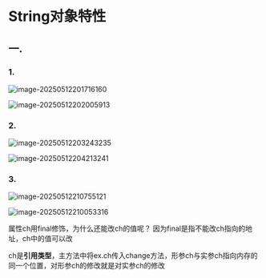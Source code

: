 # String对象特性

## 一.

### 1.

![image-20250512201716160](C:\Users\24709\AppData\Roaming\Typora\typora-user-images\image-20250512201716160.png)

![image-20250512202005913](C:\Users\24709\AppData\Roaming\Typora\typora-user-images\image-20250512202005913.png)



### 2.

![image-20250512203243235](C:\Users\24709\AppData\Roaming\Typora\typora-user-images\image-20250512203243235.png)

![image-20250512204213241](C:\Users\24709\AppData\Roaming\Typora\typora-user-images\image-20250512204213241.png)



### 3.

![image-20250512210755121](C:\Users\24709\AppData\Roaming\Typora\typora-user-images\image-20250512210755121.png)

![image-20250512210053316](C:\Users\24709\AppData\Roaming\Typora\typora-user-images\image-20250512210053316.png)

属性ch用final修饰，为什么还能改ch的值呢？ 因为final是指不能改ch指向的地址，ch中的值可以改

ch是**引用类型**，主方法中将ex.ch传入change方法，形参ch与实参ch指向内存的同一个位置，对形参ch的修改就是对实参ch的修改